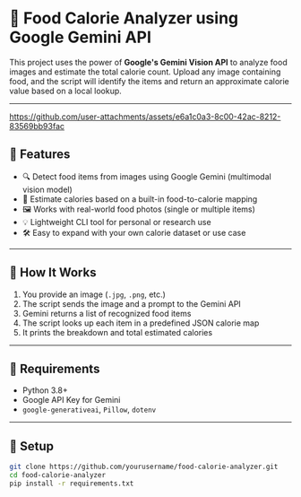 # 🍔 Food Calorie Analyzer using Google Gemini API

This project uses the power of **Google's Gemini Vision API** to analyze food images and estimate the total calorie count. Upload any image containing food, and the script will identify the items and return an approximate calorie value based on a local lookup.

---


https://github.com/user-attachments/assets/e6a1c0a3-8c00-42ac-8212-83569bb93fac


## 🚀 Features

- 🔍 Detect food items from images using Google Gemini (multimodal vision model)
- 🔢 Estimate calories based on a built-in food-to-calorie mapping
- 🖼️ Works with real-world food photos (single or multiple items)
- 💡 Lightweight CLI tool for personal or research use
- 🛠️ Easy to expand with your own calorie dataset or use case

---

## 🧠 How It Works

1. You provide an image (`.jpg`, `.png`, etc.)
2. The script sends the image and a prompt to the Gemini API
3. Gemini returns a list of recognized food items
4. The script looks up each item in a predefined JSON calorie map
5. It prints the breakdown and total estimated calories

---

## 🧰 Requirements

- Python 3.8+
- Google API Key for Gemini
- `google-generativeai`, `Pillow`, `dotenv`

---

## 🔧 Setup

```bash
git clone https://github.com/yourusername/food-calorie-analyzer.git
cd food-calorie-analyzer
pip install -r requirements.txt

